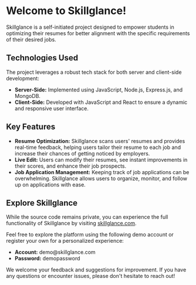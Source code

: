 <!DOCTYPE html>
<html lang="en">
<head>
  <meta charset="UTF-8">
  <meta name="viewport" content="width=device-width, initial-scale=1.0">
</head>
<body>

  <h1>Welcome to Skillglance!</h1>
  
  <p>Skillglance is a self-initiated project designed to empower students in optimizing their resumes for better alignment with the specific requirements of their desired jobs.</p>

  <h2>Technologies Used</h2>
  <p>The project leverages a robust tech stack for both server and client-side development:</p>
  <ul>
    <li><strong>Server-Side:</strong> Implemented using JavaScript, Node.js, Express.js, and MongoDB.</li>
    <li><strong>Client-Side:</strong> Developed with JavaScript and React to ensure a dynamic and responsive user interface.</li>
  </ul>

  <h2>Key Features</h2>
  <ul>
    <li><strong>Resume Optimization:</strong> Skillglance scans users' resumes and provides real-time feedback, helping users tailor their resume to each job and increase their chances of getting noticed by employers.</li>
    <li><strong>Live Edit:</strong> Users can modify their resumes, see instant improvements in their scores, and enhance their job prospects.</li>
    <li><strong>Job Application Management:</strong> Keeping track of job applications can be overwhelming. Skillglance allows users to organize, monitor, and follow up on applications with ease.</li>
  </ul>

  <h2>Explore Skillglance</h2>
  <p>While the source code remains private, you can experience the full functionality of Skillglance by visiting <a href="https://skillglance.com" target="_blank">skillglance.com</a>.</p>
  <p>Feel free to explore the platform using the following demo account or register your own for a personalized experience:</p>
  <ul>
    <li><strong>Account:</strong> demo@skillglance.com</li>
    <li><strong>Password:</strong> demopassword</li>
  </ul>

  <p>We welcome your feedback and suggestions for improvement. If you have any questions or encounter issues, please don't hesitate to reach out!</p>

</body>
</html>

